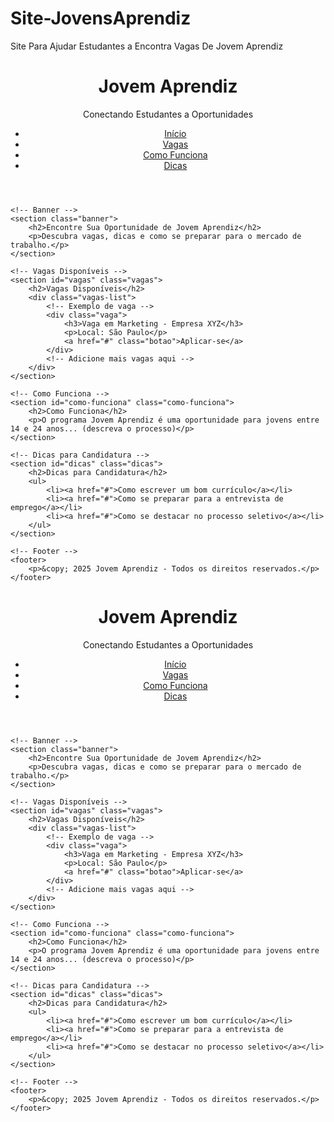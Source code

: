 # Site-JovensAprendiz
Site Para Ajudar Estudantes a Encontra Vagas De Jovem Aprendiz
<!DOCTYPE html>
<html lang="pt-br">
<head>
    <meta charset="UTF-8">
    <meta name="viewport" content="width=device-width, initial-scale=1.0">
    <title>Jovem Aprendiz - Conectando Estudantes a Oportunidades</title>
    <link rel="stylesheet" href="styles.css">
</head>
<body>
    <!-- Header -->
    <header>
        <div class="logo">
            <h1>Jovem Aprendiz</h1>
            <p>Conectando Estudantes a Oportunidades</p>
        </div>
        <nav>
            <ul>
                <li><a href="#">Início</a></li>
                <li><a href="#vagas">Vagas</a></li>
                <li><a href="#como-funciona">Como Funciona</a></li>
                <li><a href="#dicas">Dicas</a></li>
            </ul>
        </nav>
    </header>

    <!-- Banner -->
    <section class="banner">
        <h2>Encontre Sua Oportunidade de Jovem Aprendiz</h2>
        <p>Descubra vagas, dicas e como se preparar para o mercado de trabalho.</p>
    </section>

    <!-- Vagas Disponíveis -->
    <section id="vagas" class="vagas">
        <h2>Vagas Disponíveis</h2>
        <div class="vagas-list">
            <!-- Exemplo de vaga -->
            <div class="vaga">
                <h3>Vaga em Marketing - Empresa XYZ</h3>
                <p>Local: São Paulo</p>
                <a href="#" class="botao">Aplicar-se</a>
            </div>
            <!-- Adicione mais vagas aqui -->
        </div>
    </section>

    <!-- Como Funciona -->
    <section id="como-funciona" class="como-funciona">
        <h2>Como Funciona</h2>
        <p>O programa Jovem Aprendiz é uma oportunidade para jovens entre 14 e 24 anos... (descreva o processo)</p>
    </section>

    <!-- Dicas para Candidatura -->
    <section id="dicas" class="dicas">
        <h2>Dicas para Candidatura</h2>
        <ul>
            <li><a href="#">Como escrever um bom currículo</a></li>
            <li><a href="#">Como se preparar para a entrevista de emprego</a></li>
            <li><a href="#">Como se destacar no processo seletivo</a></li>
        </ul>
    </section>

    <!-- Footer -->
    <footer>
        <p>&copy; 2025 Jovem Aprendiz - Todos os direitos reservados.</p>
    </footer>
</body>
</html><!DOCTYPE html>
<html lang="pt-br">
<head>
    <meta charset="UTF-8">
    <meta name="viewport" content="width=device-width, initial-scale=1.0">
    <title>Jovem Aprendiz - Conectando Estudantes a Oportunidades</title>
    <link rel="stylesheet" href="styles.css">
</head>
<body>
    <!-- Header -->
    <header>
        <div class="logo">
            <h1>Jovem Aprendiz</h1>
            <p>Conectando Estudantes a Oportunidades</p>
        </div>
        <nav>
            <ul>
                <li><a href="#">Início</a></li>
                <li><a href="#vagas">Vagas</a></li>
                <li><a href="#como-funciona">Como Funciona</a></li>
                <li><a href="#dicas">Dicas</a></li>
            </ul>
        </nav>
    </header>

    <!-- Banner -->
    <section class="banner">
        <h2>Encontre Sua Oportunidade de Jovem Aprendiz</h2>
        <p>Descubra vagas, dicas e como se preparar para o mercado de trabalho.</p>
    </section>

    <!-- Vagas Disponíveis -->
    <section id="vagas" class="vagas">
        <h2>Vagas Disponíveis</h2>
        <div class="vagas-list">
            <!-- Exemplo de vaga -->
            <div class="vaga">
                <h3>Vaga em Marketing - Empresa XYZ</h3>
                <p>Local: São Paulo</p>
                <a href="#" class="botao">Aplicar-se</a>
            </div>
            <!-- Adicione mais vagas aqui -->
        </div>
    </section>

    <!-- Como Funciona -->
    <section id="como-funciona" class="como-funciona">
        <h2>Como Funciona</h2>
        <p>O programa Jovem Aprendiz é uma oportunidade para jovens entre 14 e 24 anos... (descreva o processo)</p>
    </section>

    <!-- Dicas para Candidatura -->
    <section id="dicas" class="dicas">
        <h2>Dicas para Candidatura</h2>
        <ul>
            <li><a href="#">Como escrever um bom currículo</a></li>
            <li><a href="#">Como se preparar para a entrevista de emprego</a></li>
            <li><a href="#">Como se destacar no processo seletivo</a></li>
        </ul>
    </section>

    <!-- Footer -->
    <footer>
        <p>&copy; 2025 Jovem Aprendiz - Todos os direitos reservados.</p>
    </footer>
</body>
</html>  
